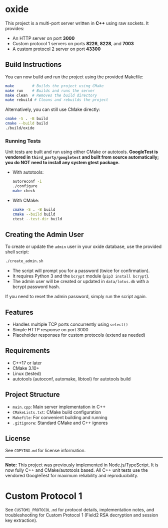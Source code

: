 # oxide

This project is a multi-port server written in **C++** using raw sockets. It provides:

- An HTTP server on port **3000**
- Custom protocol 1 servers on ports **8226**, **8228**, and **7003**
- A custom protocol 2 server on port **43300**

## Build Instructions

You can now build and run the project using the provided Makefile:

```sh
make        # Builds the project using CMake
make run    # Builds and runs the server
make clean  # Removes the build directory
make rebuild # Cleans and rebuilds the project
```

Alternatively, you can still use CMake directly:

```sh
cmake -S . -B build
cmake --build build
./build/oxide
```

### Running Tests

Unit tests are built and run using either CMake or autotools. **GoogleTest is vendored in `third_party/googletest` and built from source automatically; you do NOT need to install any system gtest package.**

- With autotools:
  ```sh
  autoreconf -i
  ./configure
  make check
  ```
- With CMake:
  ```sh
  cmake -S . -B build
  cmake --build build
  ctest --test-dir build
  ```

## Creating the Admin User

To create or update the `admin` user in your oxide database, use the provided shell script:

```sh
./create_admin.sh
```

- The script will prompt you for a password (twice for confirmation).
- It requires Python 3 and the `bcrypt` module (`pip3 install bcrypt`).
- The admin user will be created or updated in `data/lotus.db` with a bcrypt password hash.

If you need to reset the admin password, simply run the script again.

## Features
- Handles multiple TCP ports concurrently using `select()`
- Simple HTTP response on port 3000
- Placeholder responses for custom protocols (extend as needed)

## Requirements
- C++17 or later
- CMake 3.10+
- Linux (tested)
- autotools (autoconf, automake, libtool) for autotools build

## Project Structure
- `main.cpp`: Main server implementation in C++
- `CMakeLists.txt`: CMake build configuration
- `Makefile`: For convenient building and running
- `.gitignore`: Standard CMake and C++ ignores

## License
See `COPYING.md` for license information.

---

**Note:** This project was previously implemented in Node.js/TypeScript. It is now fully C++ and CMake/autotools based. All C++ unit tests use the vendored GoogleTest for maximum reliability and reproducibility.

# Custom Protocol 1

See `CUSTOM1_PROTOCOL.md` for protocol details, implementation notes, and troubleshooting for Custom Protocol 1 (Field2 RSA decryption and session key extraction).